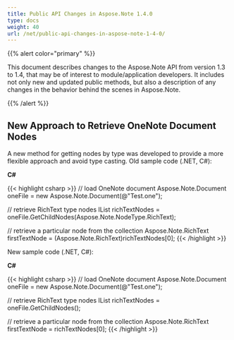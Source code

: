 ```yaml
---
title: Public API Changes in Aspose.Note 1.4.0
type: docs
weight: 40
url: /net/public-api-changes-in-aspose-note-1-4-0/
---
```


{{% alert color="primary" %}} 

This document describes changes to the Aspose.Note API from version 1.3 to 1.4, that may be of interest to module/application developers. It includes not only new and updated public methods, but also a description of any changes in the behavior behind the scenes in Aspose.Note.

{{% /alert %}} 
## **New Approach to Retrieve OneNote Document Nodes**
A new method for getting nodes by type was developed to provide a more flexible approach and avoid type casting.
Old sample code (.NET, C#):

**C#**

{{< highlight csharp >}}
 // load OneNote document
 Aspose.Note.Document oneFile = new Aspose.Note.Document(@"Test.one");
 
 // retrieve RichText type nodes
 IList<Node> richTextNodes = oneFile.GetChildNodes(Aspose.Note.NodeType.RichText);
 
 // retrieve a particular node from the collection
 Aspose.Note.RichText firstTextNode = (Aspose.Note.RichText)richTextNodes[0];
{{< /highlight >}}

New sample code (.NET, C#):

**C#**

{{< highlight csharp >}}
 // load OneNote document
 Aspose.Note.Document oneFile = new Aspose.Note.Document(@"Test.one");
 
 // retrieve RichText type nodes
 IList<RichText> richTextNodes = oneFile.GetChildNodes<RichText>();
 
 // retrieve a particular node from the collection
 Aspose.Note.RichText firstTextNode = richTextNodes[0];
{{< /highlight >}}
